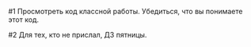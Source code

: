 #1
Просмотреть код классной работы. Убедиться, что вы понимаете этот код.  

#2 
Для тех, кто не прислал, ДЗ пятницы.
